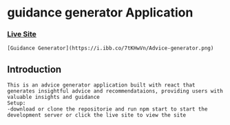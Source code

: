# guidance generator Application

### [Live Site](https://guidance-generator.netlify.app)
    [Guidance Generator](https://i.ibb.co/7tKHwVn/Advice-generator.png)

##  Introduction
    This is an advice generator application built with react that generates insightful advice and recommendataions, providing users with valuable insights and guidance
    Setup:
    -download or clone the repositorie and run npm start to start the development server or click the live site to view the site
